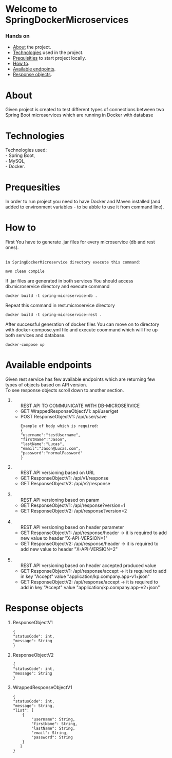 # Welcome to SpringDockerMicroservices

### Hands on 
* [About](https://github.com/kpuda/SpringDockerMicroservices/edit/main/README.md#about) the project.
* [Technologies](https://github.com/kpuda/SpringDockerMicroservices/edit/main/README.md#technologies) used in the project.
* [Prequisities](https://github.com/kpuda/SpringDockerMicroservices/edit/main/README.md#prequesities) to start project locally.
* [How to](https://github.com/kpuda/SpringDockerMicroservices/edit/main/README.md#how-to).
* [Available endpoints](https://github.com/kpuda/SpringDockerMicroservices/edit/main/README.md#available-endpoints).
* [Response objects](https://github.com/kpuda/SpringDockerMicroservices/edit/main/README.md#response-objects).
<h1>About</h1>
Given project is created to test different types of connections between two Spring Boot microservices which are running in Docker with database
<h1>Technologies</h1>
Technologies used:<br>
- Spring Boot,<br>
- MySQL,<br>
- Docker.<br>
<h1>Prequesities</h1>
In order to run project you need to have Docker and Maven installed (and added to environment variables - to be abble to use it from command line).
<h1>How to</h1>
First You have to generate .jar files for every microservice (db and rest ones).<br><br>

    in SpringDockerMicroservice directory execute this command:

    mvn clean compile

If .jar files are generated in both services You should access db.microservice directory and execute command 

    docker build -t spring-microservice-db .

Repeat this command in rest.microservice directory
    
    docker build -t spring-microservice-rest .
    
After successful generation of docker files You can move on to directory with docker-compose.yml file and execute coommand which will fire up both services and database.

    docker-compose up
    
<h1>Available endpoints</h1>
Given rest service has few available endpoints which are returning few types of objects based on API version.<br>
To see response objects scroll down to another section.<br>
<ol>
<li><ul>REST API TO COMMUNICATE WITH DB-MICROSERVICE
<li>GET WrappedResponseObjectV1: api/user/get</li>
<li>POST ResponseObjectV1: /api/user/save

    Example of body which is required:
    {
    "username":"testUsername",
    "firstName":"Jason",
    "lastName":"Lucas",
    "email":"Jason@Lucas.com",
    "password":"normalPassword"
    }
</li>
</ul>
</li>
<li><ul>REST API versioning based on URL
<li>GET ResponseObjectV1: /api/v1/response </li>
<li>GET ResponseObjectV2: /api/v2/response </li>
</ul>
</li>
<br>
<li><ul>REST API versioning based on param
<li>GET ResponseObjectV1: /api/response?version=1 </li>
<li>GET ResponseObjectV2: /api/response?version=2 </li>
</ul>
</li>
<br>
<li><ul>REST API versioning based on header parameter
<li>GET ResponseObjectV1: /api/response/header -> it is required to add new value to header "X-API-VERSION=1"</li>
<li>GET ResponseObjectV2: /api/response/header -> it is required to add new value to header "X-API-VERSION=2"</li>
</ul>
</li>
<br>
<li><ul>REST API versioning based on header accepted produced value
<li>GET ResponseObjectV1: /api/response/accept -> it is required to add in key "Accept" value "application/kp.company.app-v1+json"</li>
<li>GET ResponseObjectV2: /api/response/accept -> it is required to add in key "Accept" value "application/kp.company.app-v2+json"</li>
</ul>
</li>
</ol>

<h1>Response objects</h1>
<ol>
<li>ResponseObjectV1

    {
    "statusCode": int,
    "message": String
    }
</li>
<li>ResponseObjectV2

    {
    "statusCode": int,
    "message": String
    }
</li>
<li>WrappedResponseObjectV1

    {
    "statusCode": int,
    "message": String,
    "list": [
        {
            "username": String,
            "firstName": String,
            "lastName": String,
            "email": String,
            "password": String
        }
       ]
    }
</li>
</ol>
